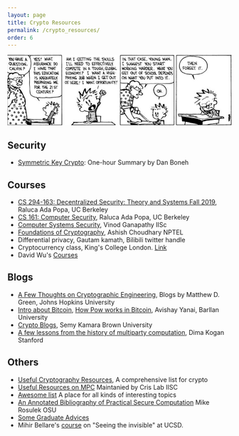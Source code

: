 ```yaml
---
layout: page
title: Crypto Resources
permalink: /crypto_resources/
order: 6
---
```


![Image](../assets/resources/CandH_Teaching.jpg)
## Security  
- [Symmetric Key Crypto](https://www.youtube.com/channel/UCLlw-K3hvGx94l1POd0k2sw/playlists): One-hour Summary by Dan Boneh


## Courses
-  [CS 294-163: Decentralized Security: Theory and Systems
Fall 2019](https://inst.eecs.berkeley.edu/~cs294-163/fa19/), Raluca Ada Popa, UC Berkeley
- [CS 161: Computer Security](https://sp20.cs161.org/), Raluca Ada Popa, UC Berkeley
- [Computer Systems Security](https://www.csa.iisc.ac.in/~vg/teaching/SecurityLectures/), Vinod Ganapathy IISc
- [Foundations of Cryptography](https://nptel.ac.in/courses/106/106/106106221/), Ashish Choudhary NPTEL 
- Differential privacy, Gautam kamath, Bilibili twitter handle
- Cryptocurrency class, King's College London. [Link](https://blockchain.kcl.ac.uk/cryptocurrencyclass/)
- David Wu's [Courses](https://www.cs.utexas.edu/~dwu4/teaching.html)
## Blogs
- [A Few Thoughts on Cryptographic Engineering](http://blog.cryptographyengineering.com/), Blogs by Matthew D. Green, Johns Hopkins University
- [Intro about Bitcoin](https://www.vpnmentor.com/blog/bitcoin-money-decentralization/), [How Pow works in Bitcoin](https://www.vpnmentor.com/blog/hash-puzzle-bitcoin/), Avishay Yanai, Barllan University
- [Crypto Blogs](http://esl.cs.brown.edu/blog/), Semy Kamara Brown University
- [A few lessons from the history of multiparty computation](https://theorydish.blog/2021/05/26/few-lessons-from-the-history-of-multiparty-computation/), Dima Kogan Stanford

## Others
- [Useful Cryptography Resources](https://blog.cryptographyengineering.com/useful-cryptography-resources/), A comprehensive list for crypto
- [Useful Resources on MPC](https://www.csa.iisc.ac.in/~cris/mpc_resources.html) Maintanied by Cris Lab IISC
- [Awesome list](https://github.com/sindresorhus/awesome) A place for all kinds of interesting topics
- [An Annotated Bibliography of Practical Secure Computation](https://web.engr.oregonstate.edu/~rosulekm/scbib/) Mike Rosulek OSU
- [Some Graduate Advices](http://web.engr.oregonstate.edu/~rosulekm/advising.html)
- Mihir Bellare's [course](https://cseweb.ucsd.edu/~mihir/cse209b-Wi21/) on "Seeing the invisible" at UCSD. 
